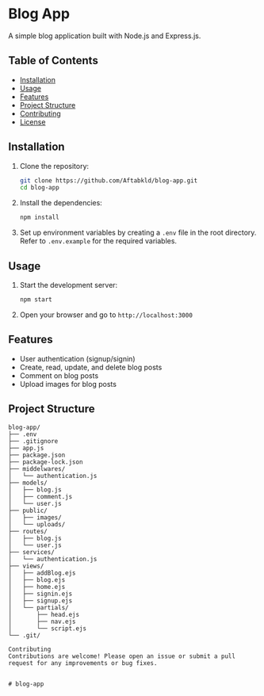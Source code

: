 # Blog App

A simple blog application built with Node.js and Express.js.

## Table of Contents

- [Installation](#installation)
- [Usage](#usage)
- [Features](#features)
- [Project Structure](#project-structure)
- [Contributing](#contributing)
- [License](#license)

## Installation

1. Clone the repository:

    ```bash
    git clone https://github.com/Aftabkld/blog-app.git
    cd blog-app
    ```

2. Install the dependencies:

    ```bash
    npm install
    ```

3. Set up environment variables by creating a `.env` file in the root directory. Refer to `.env.example` for the required variables.

## Usage

1. Start the development server:

    ```bash
    npm start
    ```

2. Open your browser and go to `http://localhost:3000`

## Features

- User authentication (signup/signin)
- Create, read, update, and delete blog posts
- Comment on blog posts
- Upload images for blog posts

## Project Structure

```plaintext
blog-app/
├── .env
├── .gitignore
├── app.js
├── package.json
├── package-lock.json
├── middelwares/
│   └── authentication.js
├── models/
│   ├── blog.js
│   ├── comment.js
│   └── user.js
├── public/
│   ├── images/
│   └── uploads/
├── routes/
│   ├── blog.js
│   └── user.js
├── services/
│   └── authentication.js
├── views/
│   ├── addBlog.ejs
│   ├── blog.ejs
│   ├── home.ejs
│   ├── signin.ejs
│   ├── signup.ejs
│   └── partials/
│       ├── head.ejs
│       ├── nav.ejs
│       └── script.ejs
└── .git/

Contributing
Contributions are welcome! Please open an issue or submit a pull request for any improvements or bug fixes.


# blog-app
